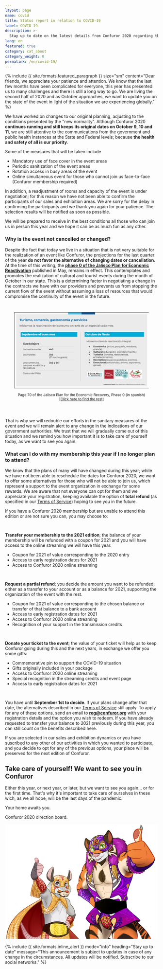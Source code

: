 ```yaml
---
layout: page
name: covid
title: Status report in relation to COVID-19
label: COVID-19
description: >-
  Stay up to date on the latest details from Confuror 2020 regarding the COVID-19 sanitary situation
lang: en
featured: true
category: cat_about
category_weight: 0
permalink: /en/covid-19/
---
```


{%
  include {{ site.formats.featured_paragraph }}
  size="sm"
  content="Dear friends, we appreciate your patience and attention. We know that the last few months have been complicated for everyone, this year has presented us to many challenges and there is still a long way to go. We are living the second half of 2020 and as October approaches, we want to update you on the state of the event in light of the situation we are experiencing globally."
%}

We have worked on changes to our original planning, adjusting to the conditions presented by the "new normality". Although Confuror 2020 **continues running and still keeps its original dates on October 9, 10 and 11**, we are still attentive to the communications from the government and public health instances at the State and Federal levels; because **the health and safety of all is our priority**.

Some of the measures that will be taken include

- Mandatory use of face cover in the event areas
- Periodic sanitization of the event areas
- Rotation access in busy areas of the event
- Online simultaneous event for those who cannot join us face-to-face (Confuror membership required)

In addition, a readjustment of rooms and capacity of the event is under negotiation; for this reason we have not been able to confirm the participants of our sales and exhibition areas. We are sorry for the delay in confirming the participants and we thank you again for your patience. The selection results will be notified as soon as possible.

We will be prepared to receive in the best conditions all those who can join us in person this year and we hope it can be as much fun as any other.


### Why is the event not cancelled or changed?

Despite the fact that today we live in a situation that is not very suitable for the realization of an event like Confuror, the projections for the last quarter of the year **do not favor the alternative of changing dates or cancellation**. At the time of this writing, the [**phase 0 of the Jalisco Plan for Economic Reactivation**](https://reactivacioneconomica.jalisco.gob.mx/) published in May, remains in effect. This contemplates and promotes the realization of cultural and tourist events during the month of October in our state. This is a determining factor in negotiating a change in the contracts we have with our providers and prevents us from stopping the current flow of the event without assuming a loss of resources that would compromise the continuity of the event in the future.

<div class="container" style="padding: 30px;">
  <img class="img-fluid" src="/images/pictures/fase_0_octubre_pg70.png" alt="Fase 0 del Plan Jalisco para la reactivación económica, pg. 70">
  <p style="text-align: center; font-size: smaller;">Page 70 of the Jalisco Plan for the
Economic Recovery, Phase 0 (in spanish) <a href="https://reactivacioneconomica.jalisco.gob.mx/wp-content/uploads/2020/06/20200511_VF-Hacia-una-nueva-normalidad-1.pdf" target="_blank">[Click here to find the rest]</a></p>
</div>

That is why we will redouble our efforts in the sanitary measures of the event and we will remain alert to any change in the indications of our government authorities. We trust that we will gradually come out of this situation and we remind you how important it is to take care of yourself today, as we want to see you again.


### What can I do with my membership this year if I no longer plan to attend?

We know that the plans of many will have changed during this year; while we have not been able to reschedule the dates for Confuror 2020, we want to offer some alternatives for those who will not be able to join us, which represent a support to the event organization in exchange for some rewards. We are aware that not everyone can opt for them and we appreciate your registration, keeping available the option of **total refund** (as specified in our [Terms of Service](/en/terms_of_service/)) hoping to see you in the future.

If you have a Confuror 2020 membership but are unable to attend this edition or are not sure you can, you may choose to:

<br>

**Transfer your membership to the 2021 edition**; the balance of your membership will be refunded with a coupon for 2021 and you will have access to the online streaming we will have this year.

- Coupon for 2021 of value corresponding to the 2020 entry
- Access to early registration dates for 2021
- Access to Confuror 2020 online streaming

<br>

**Request a partial refund**; you decide the amount you want to be refunded, either as a transfer to your account or as a balance for 2021, supporting the organization of the event with the rest.

- Coupon for 2021 of value corresponding to the chosen balance or transfer of that balance to a bank account
- Access to early registration dates for 2021
- Access to Confuror 2020 online streaming
- Recognition of your support in the transmission credits

<br>

**Donate your ticket to the event**; the value of your ticket will help us to keep Confuror going during this and the next years, in exchange we offer you some gifts:

- Commemorative pin to support the COVID-19 situation
- Gifts originally included in your package
- Access to Confuror 2020 online streaming
- Special recognition in the streaming credits and event page
- Access to early registration dates for 2021

<br>

You have until **September 1st to decide**. If your plans change after that date, the alternatives described in our [Terms of Service](/en/terms_of_service/) still apply. To apply for any of these options, send an email to **reg@confuror.org** with your registration details and the option you wish to redeem. If you have already requested to transfer your balance to 2021 previously during this year, you can still count on the benefits described here.

If you are selected in our sales and exhibition dynamics or you have suscribed to any other of our activities in which you wanted to participate, and you decide to opt for any of the previous options, your place will be preserved for the next edition of Confuror.


## Take care of yourself! We want to see you in Confuror

Either this year, or next year, or later, but we want to see you again... or for the first time. That's why it's important to take care of ourselves in these wich, as we all hope, will be the last days of the pandemic.

Your home awaits you.

<p class="signature">Confuror 2020 direction board.</p>

<div class="container">
  <img class="img-fluid" src="/images/pictures/confuror_cubrebocas_web.png" alt="We want to see you in Confuror, picture by Nathaniel Ramirez">
</div>

{%
  include {{ site.formats.inline_alert }}
  mode="info"
  heading="Stay up to date"
  message="This announcement is subject to updates in case of any change in the circumstances. All updates will be notified. Subscribe to our social networks."
%}